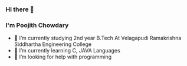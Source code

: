 ### Hi there 👋
 ### I'm Poojith Chowdary  

- 🔭 I’m currently studying 2nd year B.Tech At Velagapudi Ramakrishna Siddhartha Engineering College 
- 🌱 I’m currently learning C, JAVA Languages 
- 🤔 I’m looking for help with programming  

